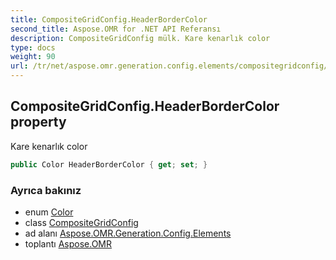 ```yaml
---
title: CompositeGridConfig.HeaderBorderColor
second_title: Aspose.OMR for .NET API Referansı
description: CompositeGridConfig mülk. Kare kenarlık color
type: docs
weight: 90
url: /tr/net/aspose.omr.generation.config.elements/compositegridconfig/headerbordercolor/
---
```

## CompositeGridConfig.HeaderBorderColor property

Kare kenarlık color

```csharp
public Color HeaderBorderColor { get; set; }
```

### Ayrıca bakınız

* enum [Color](../../../aspose.omr.generation/color/)
* class [CompositeGridConfig](../)
* ad alanı [Aspose.OMR.Generation.Config.Elements](../../compositegridconfig/)
* toplantı [Aspose.OMR](../../../)


